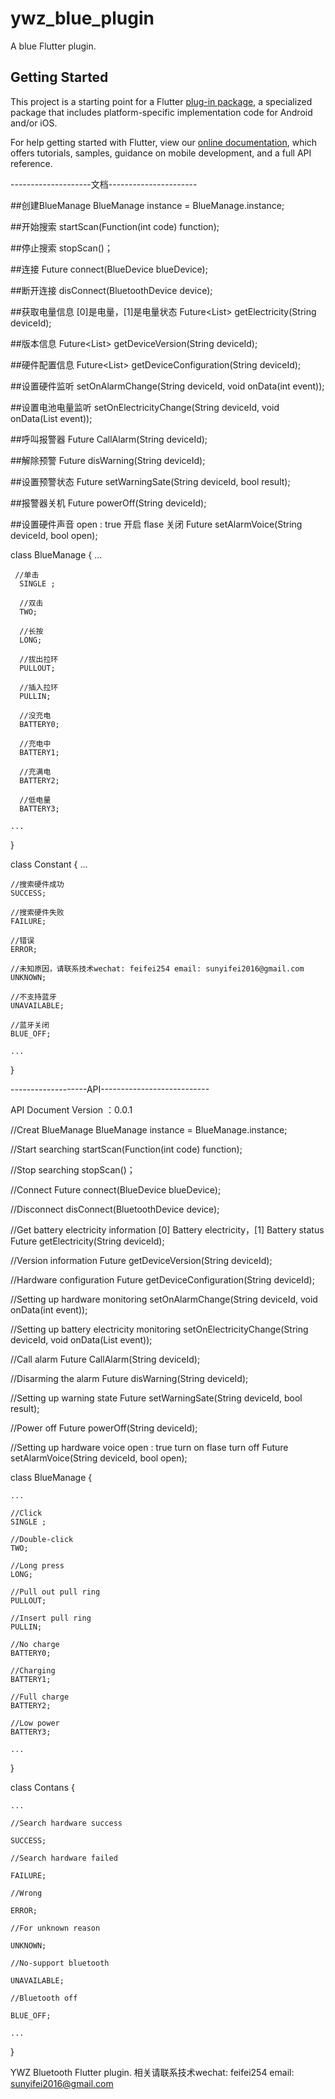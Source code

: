 # ywz_blue_plugin

A blue Flutter plugin.

## Getting Started

This project is a starting point for a Flutter
[plug-in package](https://flutter.dev/developing-packages/),
a specialized package that includes platform-specific implementation code for
Android and/or iOS.

For help getting started with Flutter, view our
[online documentation](https://flutter.dev/docs), which offers tutorials,
samples, guidance on mobile development, and a full API reference.


--------------------文档----------------------

##创建BlueManage
BlueManage instance = BlueManage.instance;

##开始搜索
startScan(Function(int code) function);

##停止搜索
stopScan()；

##连接
Future<bool> connect(BlueDevice blueDevice);

##断开连接
disConnect(BluetoothDevice device);

##获取电量信息  [0]是电量，[1]是电量状态
Future<List<int>> getElectricity(String deviceId);

##版本信息
Future<List<int>> getDeviceVersion(String deviceId);

##硬件配置信息
Future<List<int>> getDeviceConfiguration(String deviceId);

##设置硬件监听
setOnAlarmChange(String deviceId, void onData(int event));

##设置电池电量监听
setOnElectricityChange(String deviceId, void onData(List<int> event));

##呼叫报警器
Future<bool> CallAlarm(String deviceId);

##解除预警
Future<bool> disWarning(String deviceId);

##设置预警状态
Future<bool> setWarningSate(String deviceId, bool result);

##报警器关机
Future<bool> powerOff(String deviceId);

##设置硬件声音 open : true 开启 flase 关闭
Future<bool> setAlarmVoice(String deviceId, bool open);


class BlueManage {
...

     //单击
      SINGLE ;

      //双击
      TWO;

      //长按
      LONG;

      //拔出拉环
      PULLOUT;

      //插入拉环
      PULLIN;

      //没充电
      BATTERY0;

      //充电中
      BATTERY1;

      //充满电
      BATTERY2;

      //低电量
      BATTERY3;

    ...
}

class Constant {
...

    //搜索硬件成功
    SUCCESS;

    //搜索硬件失败
    FAILURE;

    //错误
    ERROR;

    //未知原因，请联系技术wechat: feifei254 email: sunyifei2016@gmail.com
    UNKNOWN;

    //不支持蓝牙
    UNAVAILABLE;

    //蓝牙关闭
    BLUE_OFF;

    ...
}


-------------------API---------------------------

API Document
Version ：0.0.1

//Creat BlueManage
BlueManage instance = BlueManage.instance;

//Start searching
startScan(Function(int code) function);

//Stop searching
stopScan()；

//Connect
Future connect(BlueDevice blueDevice);

//Disconnect
disConnect(BluetoothDevice device);

//Get battery electricity information [0] Battery electricity，[1] Battery status
Future<List> getElectricity(String deviceId);

//Version information
Future<List> getDeviceVersion(String deviceId);

//Hardware configuration
Future<List> getDeviceConfiguration(String deviceId);

//Setting up hardware monitoring
setOnAlarmChange(String deviceId, void onData(int event));

//Setting up battery electricity monitoring
setOnElectricityChange(String deviceId, void onData(List event));

//Call alarm
Future CallAlarm(String deviceId);

//Disarming the alarm
Future disWarning(String deviceId);

//Setting up warning state
Future setWarningSate(String deviceId, bool result);

//Power off
Future powerOff(String deviceId);

//Setting up hardware voice open : true turn on flase turn off
Future setAlarmVoice(String deviceId, bool open);



class BlueManage {

    ...
    
    //Click   
    SINGLE ;  
    
    //Double-click   
    TWO;  
      
    //Long press   
    LONG;  
    
    //Pull out pull ring   
    PULLOUT;
    
    //Insert pull ring   
    PULLIN; 
    
    //No charge   
    BATTERY0;    
    
    //Charging   
    BATTERY1;   
    
    //Full charge   
    BATTERY2;   
    
    //Low power   
    BATTERY3;  
    
    ... 
}


class Contans {

    ...
    
    //Search hardware success 
    
    SUCCESS; 
    
    //Search hardware failed 
    
    FAILURE;  
    
    //Wrong 
    
    ERROR;  
    
    //For unknown reason
    
    UNKNOWN;  
    
    //No-support bluetooth 
    
    UNAVAILABLE;  
    
    //Bluetooth off 
    
    BLUE_OFF;  
    
    ... 
}

YWZ Bluetooth Flutter plugin.
相关请联系技术wechat: feifei254 email: sunyifei2016@gmail.com
